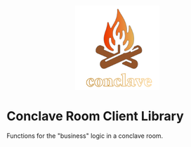 <div align="center">
    <img src="https://raw.githubusercontent.com/piot/conclave/main/docs/images/logo.svg" width="192" />
</div>

# Conclave Room Client Library

Functions for the "business" logic in a conclave room.
